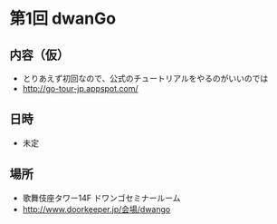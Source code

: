 # 第1回 dwanGo

## 内容（仮）

-  とりあえず初回なので、公式のチュートリアルをやるのがいいのでは
  -  http://go-tour-jp.appspot.com/

## 日時

-  未定

## 場所

-  歌舞伎座タワー14F ドワンゴセミナールーム
  -  http://www.doorkeeper.jp/会場/dwango
